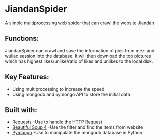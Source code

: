 # JiandanSpider
A simple multiprocessing web spider that can crawl the website Jiandan

## Functions:
 JiandanSpider can crawl and save the information of pics from mezi and wuliao
 session into the database. It will then download the top pictures which has highest likes/unlike/ratio of likes and unlikes to the local
 disk. 

## Key Features:
 * Using multiprocessing to increase the speed
 * Using mongodb and pymongo API to store the initial data

## Built with:
* [Requests](http://www.python-requests.org/en/master/) -Use to handle the HTTP Request 
* [Beautiful Soup 4](https://www.crummy.com/software/BeautifulSoup/bs4/doc/) -Use the filter and find the items from website
* [Pymongo](https://api.mongodb.com/python/current/) -Use to manipulate the mongodb database in Python


